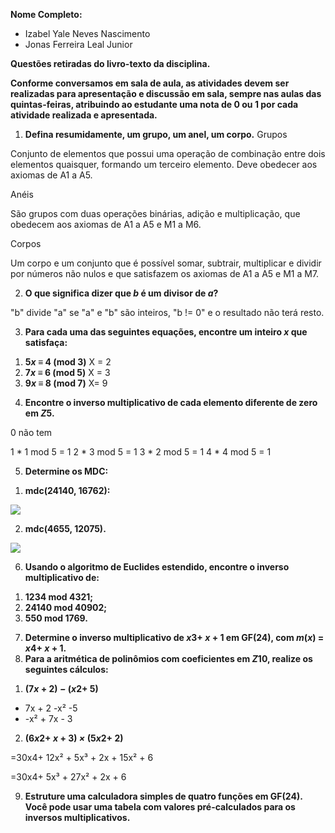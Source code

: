 ﻿

**Nome Completo:**

- Izabel Yale Neves Nascimento
- Jonas Ferreira Leal Junior

**Questões retiradas do livro-texto da disciplina.**

**Conforme conversamos em sala de aula, as atividades devem ser realizadas para apresentação e discussão em sala, sempre nas aulas das quintas-feiras, atribuindo ao estudante uma nota de 0 ou 1 por cada atividade realizada e apresentada.**

1. **Defina resumidamente, um grupo, um anel, um corpo.** Grupos

Conjunto de elementos que possui uma operação de combinação entre dois elementos quaisquer, formando um terceiro elemento. Deve obedecer aos axiomas de A1 a A5.

Anéis

São grupos com duas operações binárias, adição e multiplicação, que obedecem aos axiomas de A1 a A5 e M1 a M6.

Corpos

Um corpo e um conjunto que é possível somar, subtrair, multiplicar e dividir por números não nulos e que satisfazem os axiomas de A1 a A5 e M1 a M7.

2. **O que significa dizer que *b* é um divisor de *a*?**

"b" divide "a" se "a" e "b" são inteiros, "b != 0" e o resultado não terá resto.

3. **Para cada uma das seguintes equações, encontre um inteiro *x* que satisfaça:**
1) **5*x ≡* 4 (mod 3)** X = 2
1) **7*x ≡* 6 (mod 5)** X = 3
1) **9*x ≡* 8 (mod 7)** X= 9
4. **Encontre o inverso multiplicativo de cada elemento diferente de zero em *Z*5.**

0 não tem

1 \* 1 mod 5 = 1 2 \* 3 mod 5 = 1 3 \* 2 mod 5 = 1 4 \* 4 mod 5 = 1

5. **Determine os MDC:**
1) **mdc(24140, 16762):**

![](Aspose.Words.40da8d9b-cdde-47b0-9a08-61dfead0495b.003.png)

2) **mdc(4655, 12075).**

![](Aspose.Words.40da8d9b-cdde-47b0-9a08-61dfead0495b.004.png)

6. **Usando o algoritmo de Euclides estendido, encontre o inverso multiplicativo de:**
1) **1234 mod 4321;**
1) **24140 mod 40902;**
1) **550 mod 1769.**
7. **Determine o inverso multiplicativo de *x*3+ *x* + 1 em GF(24), com *m*(*x*) = *x*4+ *x* + 1.**
7. **Para a aritmética de polinômios com coeficientes em *Z*10, realize os seguintes cálculos:**
1) **(7*x* + 2) *−* (*x*2+ 5)**
- 7x + 2 -x² -5
- -x² + 7x - 3
2) **(6*x*2+ *x* + 3) *×* (5*x*2+ 2)**

=30x4+ 12x² + 5x³ + 2x + 15x² + 6

=30x4+ 5x³ + 27x² + 2x + 6

9. **Estruture uma calculadora simples de quatro funções em GF(24). Você pode usar uma tabela com valores pré-calculados para os inversos multiplicativos.**
